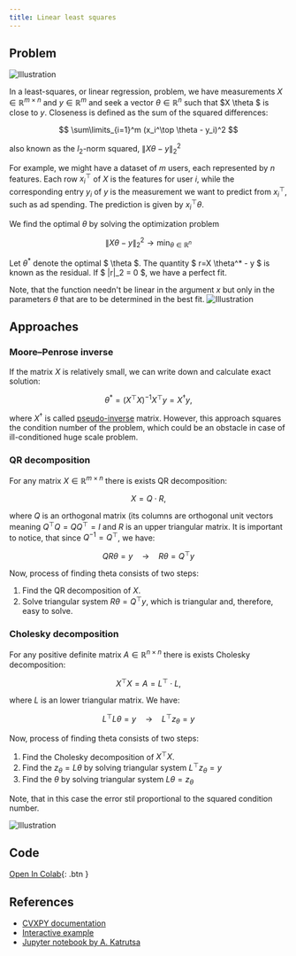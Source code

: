 ```yaml
---
title: Linear least squares
---
```


## Problem

![Illustration](lls_idea.svg)

In a least-squares, or linear regression, problem, we have measurements $X \in \mathbb{R}^{m \times n}$ and $y \in \mathbb{R}^{m}$ and seek a vector $\theta \in \mathbb{R}^{n}$ such that $X \theta $ is close to $y$. Closeness is defined as the sum of the squared differences: 

$$ 
\sum\limits_{i=1}^m (x_i^\top \theta - y_i)^2
$$

also known as the $l_2$-norm squared, $\|X \theta - y\|^2_2$

For example, we might have a dataset of $m$ users, each represented by $n$ features. Each row $x_i^\top$ of $X$ is the features for user $i$, while the corresponding entry $y_i$ of $y$ is the measurement we want to predict from $x_i^\top$, such as ad spending. The prediction is given by $x_i^\top \theta$.

We find the optimal $\theta$ by solving the optimization problem

$$
\|X \theta - y\|^2_2 \to \min_{\theta \in \mathbb{R}^{n}}
$$

Let $\theta^*$ denote the optimal $ \theta $. The quantity $ r=X \theta^* - y $ is known as the residual. If $ \|r\|_2 = 0 $, we have a perfect fit.

Note, that the function needn't be linear in the argument $x$ but only in the parameters $\theta$ that are to be determined in the best fit.
![Illustration](non_linear_fit.svg)

## Approaches

### Moore–Penrose inverse
If the matrix $X$ is relatively small, we can write down and calculate exact solution:

$$
\theta^* = (X^\top X)^{-1} X^\top y = X^\dagger y, 
$$

where $X^\dagger$ is called [pseudo-inverse](https://en.wikipedia.org/wiki/Moore%E2%80%93Penrose_inverse) matrix. However, this approach squares the condition number of the problem, which could be an obstacle in case of ill-conditioned huge scale problem. 

### QR decomposition
For any matrix $X \in \mathbb{R}^{m \times n}$ there is exists QR decomposition:

$$
X = Q \cdot R,
$$

where  $Q$ is an orthogonal matrix (its columns are orthogonal unit vectors meaning  $Q^\top Q=QQ^\top=I$ and $R$ is an upper triangular matrix. It is important to notice, that since $Q^{-1} = Q^\top$, we have:

$$
QR\theta = y \quad \longrightarrow \quad R \theta = Q^\top y
$$

Now, process of finding theta consists of two steps:

1. Find the QR decomposition of $X$.
1. Solve triangular system $R \theta = Q^\top y$, which is triangular and, therefore, easy to solve.

### Cholesky decomposition
For any positive definite matrix $A \in \mathbb{R}^{n \times n}$ there is exists Cholesky decomposition:

$$
X^\top X = A = L^\top \cdot L,
$$

where  $L$ is an lower triangular matrix. We have:

$$
L^\top L\theta = y \quad \longrightarrow \quad L^\top z_\theta = y
$$

Now, process of finding theta consists of two steps:

1. Find the Cholesky decomposition of $X^\top X$.
1. Find the $z_\theta = L\theta$ by solving triangular system $L^\top z_\theta = y$
1. Find the $\theta$ by solving triangular system $L\theta = z_\theta$

Note, that in this case the error stil proportional to the squared condition number.

![Illustration](lls_times.svg)

## Code
[Open In Colab](https://colab.research.google.com/github/MerkulovDaniil/optim/blob/master/assets/Notebooks/Least_squares.ipynb){: .btn }
## References
* [CVXPY documentation](https://www.cvxpy.org/examples/basic/least_squares.html)
* [Interactive example](http://setosa.io/ev/ordinary-least-squares-regression/)
* [Jupyter notebook by A. Katrutsa](https://nbviewer.jupyter.org/github/amkatrutsa/MIPT-Opt/blob/master/16-LSQ/Seminar16en.ipynb)